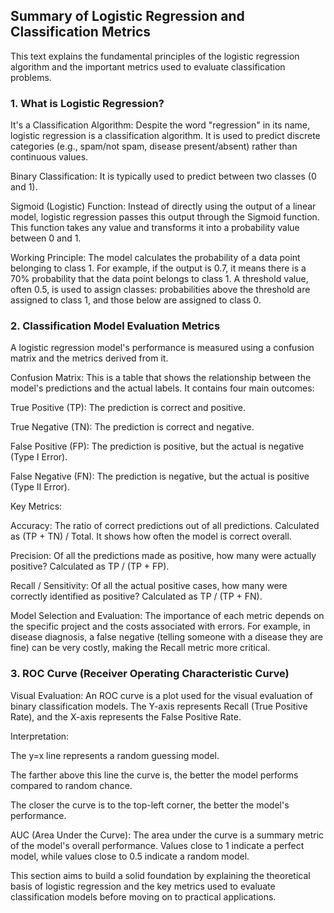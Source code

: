 ## Summary of Logistic Regression and Classification Metrics
This text explains the fundamental principles of the logistic regression algorithm and the important metrics used to evaluate classification problems.

### 1. What is Logistic Regression?
It's a Classification Algorithm: Despite the word "regression" in its name, logistic regression is a classification algorithm. It is used to predict discrete categories (e.g., spam/not spam, disease present/absent) rather than continuous values.

Binary Classification: It is typically used to predict between two classes (0 and 1).

Sigmoid (Logistic) Function: Instead of directly using the output of a linear model, logistic regression passes this output through the Sigmoid function. This function takes any value and transforms it into a probability value between 0 and 1.


Working Principle: The model calculates the probability of a data point belonging to class 1. For example, if the output is 0.7, it means there is a 70% probability that the data point belongs to class 1. A threshold value, often 0.5, is used to assign classes: probabilities above the threshold are assigned to class 1, and those below are assigned to class 0.

### 2. Classification Model Evaluation Metrics
A logistic regression model's performance is measured using a confusion matrix and the metrics derived from it.

Confusion Matrix: This is a table that shows the relationship between the model's predictions and the actual labels. It contains four main outcomes:

True Positive (TP): The prediction is correct and positive.

True Negative (TN): The prediction is correct and negative.

False Positive (FP): The prediction is positive, but the actual is negative (Type I Error).

False Negative (FN): The prediction is negative, but the actual is positive (Type II Error).

Key Metrics:

Accuracy: The ratio of correct predictions out of all predictions. Calculated as (TP + TN) / Total. It shows how often the model is correct overall.

Precision: Of all the predictions made as positive, how many were actually positive? Calculated as TP / (TP + FP).

Recall / Sensitivity: Of all the actual positive cases, how many were correctly identified as positive? Calculated as TP / (TP + FN).

Model Selection and Evaluation: The importance of each metric depends on the specific project and the costs associated with errors. For example, in disease diagnosis, a false negative (telling someone with a disease they are fine) can be very costly, making the Recall metric more critical.

### 3. ROC Curve (Receiver Operating Characteristic Curve)
Visual Evaluation: An ROC curve is a plot used for the visual evaluation of binary classification models. The Y-axis represents Recall (True Positive Rate), and the X-axis represents the False Positive Rate.

Interpretation:

The y=x line represents a random guessing model.

The farther above this line the curve is, the better the model performs compared to random chance.

The closer the curve is to the top-left corner, the better the model's performance.

AUC (Area Under the Curve): The area under the curve is a summary metric of the model's overall performance. Values close to 1 indicate a perfect model, while values close to 0.5 indicate a random model.

This section aims to build a solid foundation by explaining the theoretical basis of logistic regression and the key metrics used to evaluate classification models before moving on to practical applications.